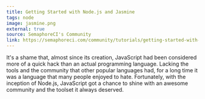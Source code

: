 ```yaml
---
title: Getting Started with Node.js and Jasmine
tags: node
image: jasmine.png
external: true
source: SemaphoreCI's Community
link: https://semaphoreci.com/community/tutorials/getting-started-with-node-js-and-jasmine
---
```


It's a shame that, almost since its creation, JavaScript had been considered
more of a quick hack than an actual programming language. Lacking the tools and
the community that other popular languages had, for a long time it was a
language that many people enjoyed to hate. Fortunately, with the inception of
Node.js, JavaScript got a chance to shine with an awesome community and the
toolset it always deserved.
